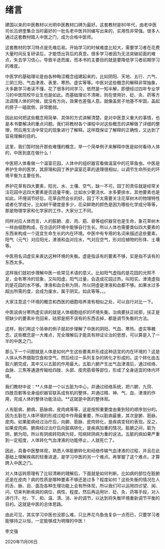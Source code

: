 # 绪言

建国以来的中医教材以光明中医教材口碑为最好。这套教材是80年代，由老中医司长吕炳奎集合当时最好的一批名老中医共同编写出来的，实用性非常强。很多人通过这套教材踏入中医之门，成为合格中医师。 

这套教材的学习特点是先难后易。开始学习的时候难度比较大，需要学习者在花费大量时间反复研读后，才能悟出背后的真意。很多学习者因为无法突破前面的难点，失去学习信心，导致半途而废。而本书的主要目的就是要降低学习者前期学习的难度。

中医学的基础理论是由各种晦涩概念组建起来的，比如阴阳、天地、五行、六气、三阴三阳、气血津液、表里、寒热、虚实等等。中医对这些概念的解释非常抽象，大多数学习者读不懂，花了很多时间学习，依然是一知半解，即便经过四年专业学习的中医院校毕业生也是如此。而基础理论不清晰，则在使用针、砭、灸、药等方法调理人体的时候，就没有方向，效果也差强人意。就像盖房子地基不牢固，盖起的房子一碰就倒，非常脆弱。

因此如何把这些概念用简单、具体的方式讲解清楚，是对中医意义重大的事情，也是本书要解决的重点问题。我们将教材各个课程中对这些概念的讲解做了详细的整理，然后用生活中常见的现象进行了解释。这样既保证了解释的正确性，又达到了容易理解的目的。

这里，我们暂时抛开那些难懂的概念，举一个简单例子来解释中医是如何看待人体的，中医到底在做什么！

中医把人体看做一个温室花园，人体中的组织器官看做温室中的花草鱼虫。中医是养护生命的医学，其原理和园丁养护温室花草的道理很相似，以调节生命所处的环境平衡为主要任务。

养护花草有四大要素，阳光、水、土壤、空气，缺一不可。园丁的责任就是经常关注花园中这四大要素是否适量平衡，比如水少要浇水、水多要排水，其他要素也是如此。环境调节好后，花草自然会长的好。园丁不太需要关注花草树木的物理特性或者化学成分，比如树干硬度是多少，花朵鲜艳的颜色是因为哪些化学成分等等，那是物理学家和化学家的工作，大家分工不同。

同样对应人体而言，人的脏腑、皮、肉、筋、骨等组织器官也是生命，象花草树木一样由细胞构成，在合适的环境中能够自行生长。所以人体也需要类似四大要素的东西来构成一个适宜生命生长的内在环境。中医中有专用的名词来描述这些要素，阳气（元气）对应阳光，津液和血对应水，气对应空气，形对应植物的形体、土壤等。

中医用名词虚实来表达这种环境的失衡。虚是指该有的要素不够，实是指不该有的东西太多。

这样我们就初步理解中医一些常见术语的意义。比如阳气虚指的是花园的光照不足，会有寒冷的现象，又叫阳虚。阳气过量，会造成花园过热，叫阳实。津液虚指的是花园的水不够。津液和血合称为阴，所以阴虚是津液和血都不够。如果水过多超出所需的度，会成为废水，属于阴实。如此等等。。。

大家注意这个环境的概念和西医的细胞培养液有相似之处，可以自行对比一下。

中医说病分寒热虚实讲的就是人体细胞组织的环境失衡。治病要扶正祛邪，扶正是把缺少的要素补充回来，祛邪是把不该有的东西去掉，都是调节失衡的方法。

这样，我们用这个简单的例子就初步理解了中医的阴阳、气血、寒热、虚实等概念。这些概念是一大难点，完全理解后才能具有辨证论治的思想，可以算是入了一半的中医之门。

那么下一个问题就是人体是如何产生这些要素并形成这种适宜的内在环境的？这是人体从外界摄取饮食和空气，然后经过一系列复杂的转化才形成的。这个转化由五脏六腑完成，其中又以五脏的作用最大。五脏六腑产生出气血津液后，通过经络、血脉、三焦等通道传输给四肢、头部、皮肉筋骨等部位，形成了全身适宜的体内环境。

我们教材中说：**人体是一个以五脏为中心，并通过经络系统，把六腑、九窍、四肢百骸等全身组织器官联系成有机的整体，并通过精、神、气、血、津液的作用，完成人体的整体功能活动。**这就是中医的整体观。

人有脏病、腑病、筋脉病、皮肉病等等，这是按照重要度由重到轻的顺序划分的。因为五脏在人体环境的形成过程中作用最重要，所以脏病最重，其次是腑、筋脉、皮肉。如果脏病经过治疗后，向腑、筋脉、皮肉转化，是疾病变轻的表现。反之，如果皮肉病、腑病经过治疗后向脏病转化，是疾病加重的情况。脏腑之间，脏为阴，腑为阳，所以有阴病转阳病为轻，阳病转阴病为重的说法。五脏的病如果严重到一定程度，人体转化气血津液的功能停止，人就死亡了。

因此，具备中医整体观，熟悉人体脏腑转化和经络传输气血津液的过程，并且在此基础上理解疾病的轻重进退，是学习中医的另一个难点。再掌握了这个难点，才算跨入中医之门。

对人体运转原理有了比较清晰的理解后，下面就是如何判断。比如病的部位在脏腑还是在皮肉？病的性质是哪种要素不够还是过多？程度如何？这些失衡的情况在人的舌、脉、目、面及各种生理功能上会有所体现，所以我们可以运用四诊望、闻、问、切来判断疾病的病位、病性、程度。然后再运用针、砭、灸、药等手段，对人进行汗、吐、下、和、温、清、消、补的调节，以达到将失衡环境重新调节平衡的目的。这就是中医的总体思路。

由此可见，其实学习中医也没那么难，只比养花鸟鱼虫复杂一点而已，只要学习者能够持之以恒，一定能够成为明理的中医！



李文强

2020年11月06日 


